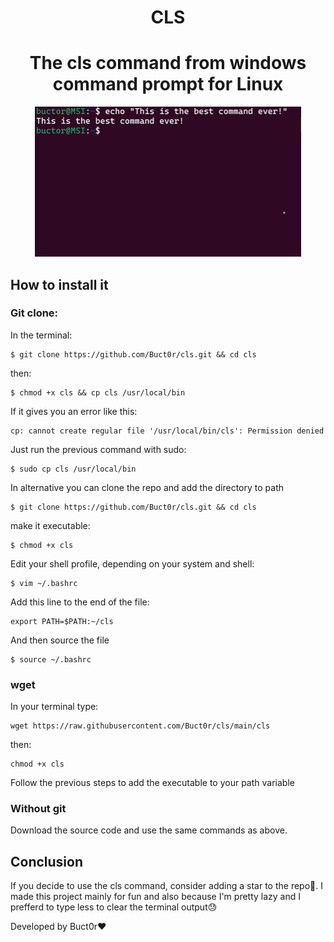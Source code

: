<h1 align="center">CLS</h1>

<h1 align="center">The cls command from windows command prompt for Linux</h2>

<p align="center">
  <img src="./imgs/gif.gif" alt="Demo cls">
</p>

## How to install it
### Git clone:
In the terminal: 
```
$ git clone https://github.com/Buct0r/cls.git && cd cls
```
then: 
```
$ chmod +x cls && cp cls /usr/local/bin
```

If it gives you an error like this:
```
cp: cannot create regular file '/usr/local/bin/cls': Permission denied
```
Just run the previous command with sudo:
```
$ sudo cp cls /usr/local/bin
```

In alternative you can clone the repo and add the directory to path
```
$ git clone https://github.com/Buct0r/cls.git && cd cls
```
make it executable: 
```
$ chmod +x cls
```
Edit your shell profile, depending on your system and shell:
```
$ vim ~/.bashrc
```
Add this line to the end of the file: 
```
export PATH=$PATH:~/cls
```
And then source the file
```
$ source ~/.bashrc
```
### wget
In your terminal type: 
```
wget https://raw.githubusercontent.com/Buct0r/cls/main/cls
```
then:
```
chmod +x cls
```
Follow the previous steps to add the executable to your path variable
### Without git

Download the source code and use the same commands as above.

## Conclusion
If you decide to use the cls command, consider adding a star to the repo💫. I made this project mainly for fun and also because I'm pretty lazy and I prefferd to type less to clear the terminal output😓

Developed by Buct0r❤️